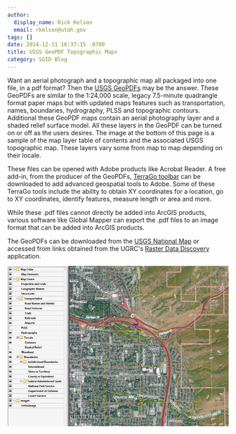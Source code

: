 ```yaml
---
author:
  display_name: Rick Kelson
  email: rkelson@utah.gov
tags: []
date: 2014-12-11 16:37:15 -0700
title: USGS GeoPDF Topographic Maps
category: SGID Blog
---
```


Want an aerial photograph and a topographic map all packaged into one file, in a pdf format? Then the [USGS GeoPDFs](https://apps.nationalmap.gov/downloader?basemap=b1&category=histtopo,ustopo&title=Map%20View) may be the answer. These GeoPDFs are similar to the 1:24,000 scale, legacy 7.5-minute quadrangle format paper maps but with updated maps features such as transportation, names, boundaries, hydrography, PLSS and topographic contours. Additional these GeoPDF maps contain an aerial photography layer and a shaded relief surface model. All these layers in the GeoPDF can be turned on or off as the users desires. The image at the bottom of this page is a sample of the map layer table of contents and the associated USGS topographic map. These layers vary some from map to map depending on their locale.

These files can be opened with Adobe products like Acrobat Reader. A free add-in, from the producer of the GeoPDFs, [TerraGo toolbar](https://www.terragotech.com/products/terrago-toolbar) can be downloaded to add advanced geospatial tools to Adobe. Some of these TerraGo tools include the ability to obtain XY coordinates for a location, go to XY coordinates, identify features, measure length or area and more.

While these .pdf files cannot directly be added into ArcGIS products, various software like Global Mapper can export the .pdf files to an image format that can be added into ArcGIS products.

The GeoPDFs can be downloaded from the [USGS National Map](https://apps.nationalmap.gov/downloader?basemap=b1&category=histtopo,ustopo&title=Map%20View) or accessed from links obtained from the UGRC's [Raster Data Discovery](https://raster.utah.gov/?cat=24K%20GeoPDF) application.

![map](../../images/pillar-blog/2014-12-11-geopdfs/geopdf.jpg)
